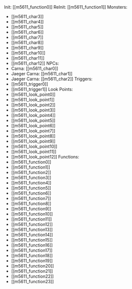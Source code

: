 Init: [[m5611_function0]]
ReInit: [[m5611_function1]]
Monsters:
- [[m5611_char3]]
- [[m5611_char4]]
- [[m5611_char5]]
- [[m5611_char6]]
- [[m5611_char7]]
- [[m5611_char8]]
- [[m5611_char9]]
- [[m5611_char10]]
- [[m5611_char11]]
- [[m5611_char12]]
NPCs:
- Carna: [[m5611_char0]]
- Jaeger Carna: [[m5611_char1]]
- Jaeger Carna: [[m5611_char2]]
Triggers:
- [[m5611_trigger0]]
- [[m5611_trigger1]]
Look Points:
- [[m5611_look_point0]]
- [[m5611_look_point1]]
- [[m5611_look_point2]]
- [[m5611_look_point3]]
- [[m5611_look_point4]]
- [[m5611_look_point5]]
- [[m5611_look_point6]]
- [[m5611_look_point7]]
- [[m5611_look_point8]]
- [[m5611_look_point9]]
- [[m5611_look_point10]]
- [[m5611_look_point11]]
- [[m5611_look_point12]]
Functions:
- [[m5611_function0]]
- [[m5611_function1]]
- [[m5611_function2]]
- [[m5611_function3]]
- [[m5611_function4]]
- [[m5611_function5]]
- [[m5611_function6]]
- [[m5611_function7]]
- [[m5611_function8]]
- [[m5611_function9]]
- [[m5611_function10]]
- [[m5611_function11]]
- [[m5611_function12]]
- [[m5611_function13]]
- [[m5611_function14]]
- [[m5611_function15]]
- [[m5611_function16]]
- [[m5611_function17]]
- [[m5611_function18]]
- [[m5611_function19]]
- [[m5611_function20]]
- [[m5611_function21]]
- [[m5611_function22]]
- [[m5611_function23]]
